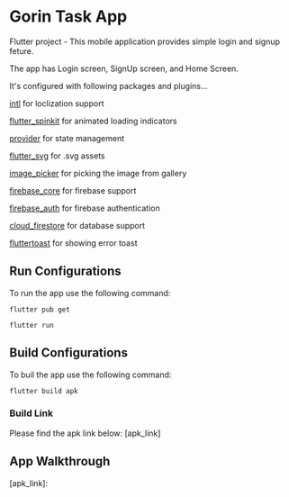 # Gorin Task App

Flutter project - This mobile application provides simple login and signup feture.

The app has Login screen, SignUp screen, and Home Screen.

It's configured with following packages and plugins...

[intl] for loclization support

[flutter_spinkit] for animated loading indicators

[provider] for state management

[flutter_svg] for .svg assets

[image_picker] for picking the image from gallery

[firebase_core] for firebase support

[firebase_auth] for firebase authentication

[cloud_firestore] for database support

[fluttertoast] for showing error toast



## Run Configurations

To run the app use the following command:
```
flutter pub get
```

```
flutter run
```


## Build Configurations

To buil the app use the following command:
```
flutter build apk
```

### Build Link
Please find the apk link below:
[apk_link]


## App Walkthrough



[intl]: https://pub.dev/packages/intl
[flutter_spinkit]: https://pub.dev/packages/flutter_spinkit
[provider]: https://pub.dev/packages/provider
[flutter_svg]: https://pub.dev/packages/flutter_svg
[image_picker]: https://pub.dev/packages/image_picker
[firebase_core]: https://pub.dev/packages/firebase_core
[firebase_auth]: https://pub.dev/packages/firebase_auth
[cloud_firestore]: https://pub.dev/packages/cloud_firestore
[fluttertoast]: https://pub.dev/packages/fluttertoast
[apk_link]: 
